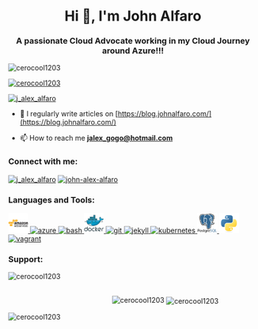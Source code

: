 <h1 align="center">Hi 👋, I'm John Alfaro</h1>
<h3 align="center">A passionate Cloud Advocate working in my Cloud Journey around Azure!!!</h3>

<p align="left"> <img src="https://komarev.com/ghpvc/?username=cerocool1203&label=Profile%20views&color=0e75b6&style=flat" alt="cerocool1203" /> </p>

<p align="left"> <a href="https://github.com/ryo-ma/github-profile-trophy"><img src="https://github-profile-trophy.vercel.app/?username=cerocool1203" alt="cerocool1203" /></a> </p>

<p align="left"> <a href="https://twitter.com/j_alex_alfaro" target="blank"><img src="https://img.shields.io/twitter/follow/j_alex_alfaro?logo=twitter&style=for-the-badge" alt="j_alex_alfaro" /></a> </p>

- 📝 I regularly write articles on [https://blog.johnalfaro.com/](https://blog.johnalfaro.com/)

- 📫 How to reach me **jalex_gogo@hotmail.com**

<h3 align="left">Connect with me:</h3>
<p align="left">
<a href="https://twitter.com/j_alex_alfaro" target="blank"><img align="center" src="https://raw.githubusercontent.com/rahuldkjain/github-profile-readme-generator/master/src/images/icons/Social/twitter.svg" alt="j_alex_alfaro" height="30" width="40" /></a>
<a href="https://linkedin.com/in/john-alex-alfaro" target="blank"><img align="center" src="https://raw.githubusercontent.com/rahuldkjain/github-profile-readme-generator/master/src/images/icons/Social/linked-in-alt.svg" alt="john-alex-alfaro" height="30" width="40" /></a>
</p>

<h3 align="left">Languages and Tools:</h3>
<p align="left"> <a href="https://aws.amazon.com" target="_blank"> <img src="https://raw.githubusercontent.com/devicons/devicon/master/icons/amazonwebservices/amazonwebservices-original-wordmark.svg" alt="aws" width="40" height="40"/> </a> <a href="https://azure.microsoft.com/en-in/" target="_blank"> <img src="https://www.vectorlogo.zone/logos/microsoft_azure/microsoft_azure-icon.svg" alt="azure" width="40" height="40"/> </a> <a href="https://www.gnu.org/software/bash/" target="_blank"> <img src="https://www.vectorlogo.zone/logos/gnu_bash/gnu_bash-icon.svg" alt="bash" width="40" height="40"/> </a> <a href="https://www.docker.com/" target="_blank"> <img src="https://raw.githubusercontent.com/devicons/devicon/master/icons/docker/docker-original-wordmark.svg" alt="docker" width="40" height="40"/> </a> <a href="https://git-scm.com/" target="_blank"> <img src="https://www.vectorlogo.zone/logos/git-scm/git-scm-icon.svg" alt="git" width="40" height="40"/> </a> <a href="https://jekyllrb.com/" target="_blank"> <img src="https://www.vectorlogo.zone/logos/jekyllrb/jekyllrb-icon.svg" alt="jekyll" width="40" height="40"/> </a> <a href="https://kubernetes.io" target="_blank"> <img src="https://www.vectorlogo.zone/logos/kubernetes/kubernetes-icon.svg" alt="kubernetes" width="40" height="40"/> </a> <a href="https://www.postgresql.org" target="_blank"> <img src="https://raw.githubusercontent.com/devicons/devicon/master/icons/postgresql/postgresql-original-wordmark.svg" alt="postgresql" width="40" height="40"/> </a> <a href="https://www.python.org" target="_blank"> <img src="https://raw.githubusercontent.com/devicons/devicon/master/icons/python/python-original.svg" alt="python" width="40" height="40"/> </a> <a href="https://www.vagrantup.com/" target="_blank"> <img src="https://www.vectorlogo.zone/logos/vagrantup/vagrantup-icon.svg" alt="vagrant" width="40" height="40"/> </a> </p>

<h3 align="left">Support:</h3>
<p><a href="https://www.buymeacoffee.com/cerocool1203"> <img align="left" src="https://cdn.buymeacoffee.com/buttons/v2/default-yellow.png" height="50" width="210" alt="cerocool1203" /></a></p><br><br>

<p><img align="left" src="https://github-readme-stats.vercel.app/api/top-langs?username=cerocool1203&show_icons=true&locale=en&layout=compact" alt="cerocool1203" /></p>

<p>&nbsp;<img align="center" src="https://github-readme-stats.vercel.app/api?username=cerocool1203&show_icons=true&locale=en" alt="cerocool1203" /></p>

<p><img align="center" src="https://github-readme-streak-stats.herokuapp.com/?user=cerocool1203&" alt="cerocool1203" /></p>
